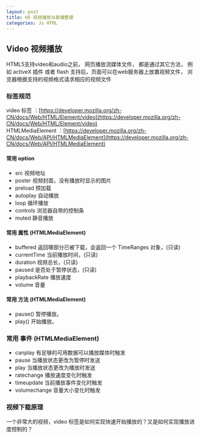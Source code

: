 ```yaml
---
layout: post
title: H5 视频播放与直播整理
categories: Js HTML
---
```


## Video 视频播放

HTML5支持video和audio之前， 网页播放流媒体文件， 都是通过其它方法， 例如 activeX 插件 或者 flash
支持后，页面可以在web服务器上放置视频文件， 浏览器根据支持的视频格式请求相应的视频文件

### 标签规范
video 标签 ：[https://developer.mozilla.org/zh-CN/docs/Web/HTML/Element/video](https://developer.mozilla.org/zh-CN/docs/Web/HTML/Element/video)   
HTMLMediaElement ：[https://developer.mozilla.org/zh-CN/docs/Web/API/HTMLMediaElement](https://developer.mozilla.org/zh-CN/docs/Web/API/HTMLMediaElement)   

#### 常用 option
* src 视频地址
* poster 视频封面，没有播放时显示的图片
* preload 预加载
* autoplay 自动播放
* loop 循环播放
* controls 浏览器自带的控制条
* muted 静音播放

#### 常用 属性 (HTMLMediaElement)
* buffered 返回哪部分已被下载，会返回一个 TimeRanges 对象，(只读)
* currentTime 当前播放时间，(只读)
* duration 视频总长，(只读)
* paused 是否处于暂停状态，(只读)
* playbackRate 播放速度
* volume 音量

#### 常用 方法  (HTMLMediaElement)
* pause() 暂停播放。
* play() 开始播放。

### 常用 事件 (HTMLMediaElement)
* canplay 有足够的可用数据可以播放媒体时触发
* pause	当播放状态更改为暂停时发送
* play 当播放状态更改为播放时发送
* ratechange 播放速度变化时触发
* timeupdate 当前播放事件变化时触发
* volumechange 音量大小变化时触发

### 视频下载原理
一个非常大的视频，video 标签是如何实现快速开始播放的？又是如何实现播放进度控制的？



